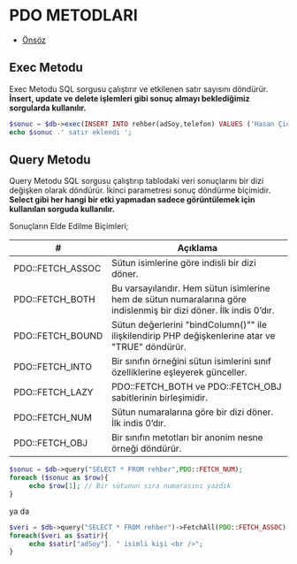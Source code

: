 # PDO METODLARI

- [Önsöz](https://github.com/cicekhasan/Linux)


## Exec Metodu

Exec Metodu SQL sorgusu çalıştırır ve etkilenen satır sayısını döndürür. **İnsert, update ve delete işlemleri gibi sonuç almayı beklediğimiz sorgularda kullanılır.**

```php
$sonuc = $db->exec(INSERT INTO rehber(adSoy,telefon) VALUES ('Hasan Çiçek', '03124443322'));
echo $sonuc .' satır eklendi ';
```

## Query Metodu

Query Metodu SQL sorgusu çalıştırıp tablodaki veri sonuçlarını bir dizi değişken olarak döndürür. İkinci parametresi sonuç döndürme biçimidir. **Select gibi her hangi bir etki yapmadan sadece görüntülemek için kullanılan sorguda kullanılır.**

Sonuçların Elde Edilme Biçimleri;

| # | Açıklama |
| ---- | ---- |
| PDO::FETCH_ASSOC | Sütun isimlerine göre indisli bir dizi döner. |
| PDO::FETCH_BOTH  | Bu varsayılandır. Hem sütun isimlerine hem de sütun numaralarına göre indislenmiş bir dizi döner. İlk indis 0’dır. |
| PDO::FETCH_BOUND | Sütun değerlerini "bindColumn()"" ile ilişkilendirip PHP değişkenlerine atar ve "TRUE" döndürür. |
| PDO::FETCH_INTO  | Bir sınıfın örneğini sütun isimlerini sınıf özelliklerine eşleyerek günceller. |
| PDO::FETCH_LAZY  | PDO::FETCH_BOTH ve PDO::FETCH_OBJ sabitlerinin birleşimidir. |
| PDO::FETCH_NUM   | Sütun numaralarına göre bir dizi döner. İlk indis 0’dır. |
| PDO::FETCH_OBJ   | Bir sınıfın metotları bir anonim nesne örneği döndürür. |


```php
$sonuc = $db->query("SELECT * FROM rehber",PDO::FETCH_NUM);
foreach ($sonuc as $row){
     echo $row[1]; // Bir sütunun sıra numarasını yazdık
}
```
ya da 

```php
$veri = $db->query("SELECT * FROM rehber")->FetchAll(PDO::FETCH_ASSOC);
foreach($veri as $satir){
     echo $satir["adSoy"]. " isimli kişi <br />";
}
```